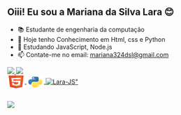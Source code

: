 ## Oiii! Eu sou a Mariana da Silva Lara 😊

- 📚 Estudante de engenharia da computação
- 🔭 Hoje tenho Conhecimento em Html, css e Python
- 🌱 Estudando JavaScript, Node.js
- 📫 Contate-me no email: mariana324dsl@gmail.com

<div>
  <a href="https://github.com/larads">
  <img height="180em" src="https://github-readme-stats.vercel.app/api?username=larads&show_icons=true&theme=dracula&include_all_commits=true&count_private=true"/>
  <img height="180em" src="https://github-readme-stats.vercel.app/api/top-langs/?username=larads&layout=compact&langs_count=16&theme=dracula"/>
 </div>
 
 <div style="display: inline_block">
   <img align="center" alt=Lara-HTML" height="30" width="40" src="https://raw.githubusercontent.com/devicons/devicon/master/icons/html5/html5-original.svg">
   <img align="center" alt=Lara-Python" height="30" width="40" src="https://raw.githubusercontent.com/devicons/devicon/master/icons/python/python-original.svg">
   <img align="center" alt=Lara-JS" height="30" width="40" src="https://cdn.jsdelivr.net/gh/devicons/devicon/icons/javascript/javascript-original.svg">
 </div>
 
 ##
 
 <div>
   <a href = "http://www.linkedin.com/in/mariana-da-silva-lara-42a076258" target="_blank"><img src="https://img.shields.io/badge/-LinkedIn-%230077B5?style=for-thebadge&logo=linkedin&logoColor=white" target="_blank"></a>
 </div>

